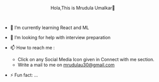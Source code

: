 <p align="center" font-size="24px">Hola,This is Mrudula Umalkar👋</p>
<br>



- 🌱 I’m currently learning React and ML
- 🤔 I’m looking for help with interview preparation
- 📫 How to reach me : 
     <ul>
  <li>Click on any Social Media Icon given in Connect with me section.</li>
     <li>Write a mail to me on <a href="mrudulau30@gmail.com">mrudulau30@gmail.com</a></li>
  </ul>

- ⚡ Fun fact: ...

